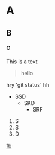 # A
## B
#### C
This is a text
>hello



hry 'git status' hh


- SSD
  - SKD
    - SRF

1. S
2. S
3. D


[fb](HTTPS://www.facebook.com)
